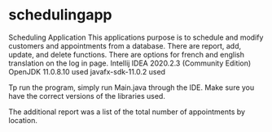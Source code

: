 # schedulingapp
Scheduling Application
This applications purpose is to schedule and modify customers and appointments from a database. There are report, add, update, and delete functions. There are options for french and english translation on the log in page.
Intellij IDEA 2020.2.3 (Community Edition)
OpenJDK 11.0.8.10 used
javafx-sdk-11.0.2 used


Tp run the program, simply run Main.java through the IDE. Make sure you have the correct versions of the libraries used.

The additional report was a list of the total number of appointments by location.
